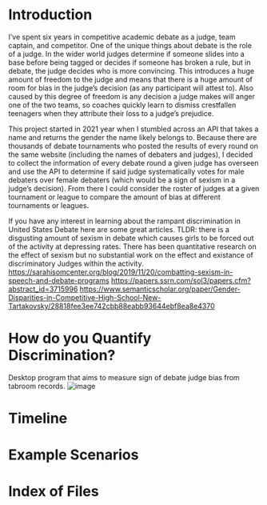 # Introduction

I’ve spent six years in competitive academic debate as a judge, team captain,  and competitor. One of the unique things about debate is the role of a judge. In the wider world judges determine if someone slides into a base before being tagged or decides if someone has broken a rule, but in debate, the judge decides who is more convincing. This introduces a huge amount of freedom to the judge and means that there is a huge amount of room for bias in the judge’s decision (as any participant will attest to). Also caused by this degree of freedom is any decision a judge makes will anger one of the two teams, so coaches quickly learn to dismiss crestfallen teenagers when they attribute their loss to a judge’s prejudice. 

This project started in 2021 year when I stumbled across an API that takes a name and returns the gender the name likely belongs to. Because there are thousands of debate tournaments who posted the results of every round on the same website (including the names of debaters and judges), I decided to collect the information of every debate round a given judge has overseen and use the API to determine if said judge systematically votes for male debaters over female debaters (which would be a sign of sexism in a judge’s decision). From there I could consider the roster of judges at a given tournament or league to compare the amount of bias at different tournaments or leagues.

If you have any interest in learning about the rampant discrimination in United States Debate here are some great articles. 
TLDR: there is a disgusting amount of sexism in debate which causes girls to be forced out of the activity at depressing rates. There has been quantitative research on the effect of sexism but no substantial work on the effect and existance of discriminatory Judges within the activity.
https://sarahisomcenter.org/blog/2019/11/20/combatting-sexism-in-speech-and-debate-programs
https://papers.ssrn.com/sol3/papers.cfm?abstract_id=3715996
https://www.semanticscholar.org/paper/Gender-Disparities-in-Competitive-High-School-New-Tartakovsky/28818fee3ee742cbb88eabb93644ebf8ea8e4370

# How do you Quantify Discrimination?

Desktop program that aims to measure sign of debate judge bias from tabroom records.
![image](https://user-images.githubusercontent.com/87684029/166580109-79c750e5-221a-4048-9bfa-5331ec036ae9.png)

# Timeline

# Example Scenarios 

# Index of Files
